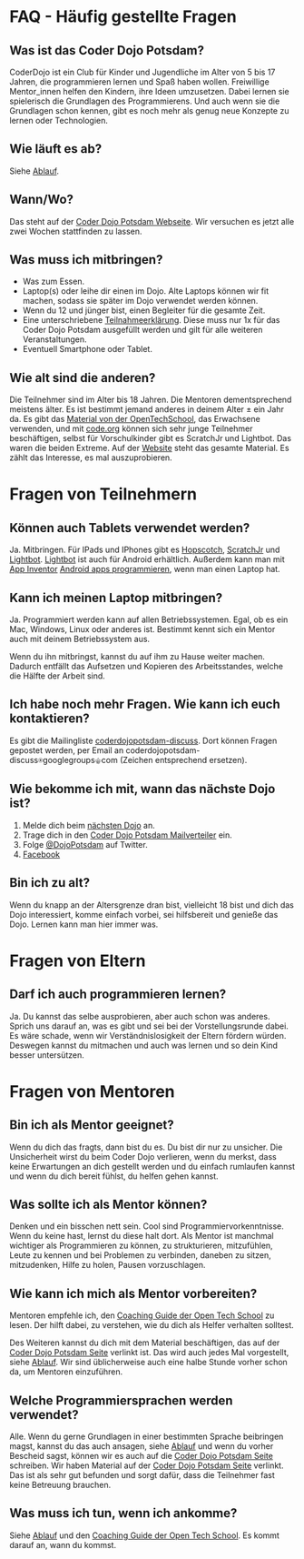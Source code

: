 FAQ - Häufig gestellte Fragen
=============================

Was ist das Coder Dojo Potsdam?
-------------------------------

CoderDojo ist ein Club für Kinder und Jugendliche im Alter von 5 bis 17 Jahren, die programmieren lernen und Spaß haben wollen. Freiwillige Mentor_innen helfen den Kindern, ihre Ideen umzusetzen. Dabei lernen sie spielerisch die Grundlagen des Programmierens. Und auch wenn sie die Grundlagen schon kennen, gibt es noch mehr als genug neue Konzepte zu lernen oder Technologien.

Wie läuft es ab?
----------------
Siehe [Ablauf](Ablauf.md).

Wann/Wo?
--------
Das steht auf der [Coder Dojo Potsdam Webseite](https://zen.coderdojo.com/dojo/861). Wir versuchen es jetzt alle zwei Wochen stattfinden zu lassen.

Was muss ich mitbringen?
------------------------

- Was zum Essen.
- Laptop(s) oder leihe dir einen im Dojo. Alte Laptops können wir fit machen, sodass sie später im Dojo verwendet werden können. 
- Wenn du 12 und jünger bist, einen Begleiter für die gesamte Zeit.
- Eine unterschriebene [Teilnahmeerklärung](https://github.com/CoderDojoPotsdam/organize/blob/master/Teilnahmebedingungen-CoderDojo-Potsdam.pdf?raw=true). Diese muss nur 1x für das Coder Dojo Potsdam ausgefüllt werden und gilt für alle weiteren Veranstaltungen.
- Eventuell Smartphone oder Tablet.

Wie alt sind die anderen?
-------------------------

Die Teilnehmer sind im Alter bis 18 Jahren. Die Mentoren dementsprechend meistens älter. Es ist bestimmt jemand anderes in deinem Alter ± ein Jahr da. Es gibt das [Material von der OpenTechSchool](http://learn.opentechschool.org/), das Erwachsene verwenden, und mit [code.org](http://code.org/) können sich sehr junge Teilnehmer beschäftigen, selbst für Vorschulkinder gibt es ScratchJr und Lightbot. Das waren die beiden Extreme. Auf der [Website](https://zen.coderdojo.com/dojo/861) steht das gesamte Material. Es zählt das Interesse, es mal auszuprobieren.

Fragen von Teilnehmern
======================

Können auch Tablets verwendet werden?
-------------------------------------

Ja. Mitbringen. Für IPads und IPhones gibt es [Hopscotch](http://www.gethopscotch.com/), [ScratchJr](http://www.scratchjr.org/) und [Lightbot](https://itunes.apple.com/de/app/lightbot-programming-puzzles/id657638474?mt=8). [Lightbot](https://itunes.apple.com/de/app/lightbot-programming-puzzles/id657638474?mt=8) ist auch für Android erhältlich. Außerdem kann man mit [App Inventor](http://appinventor.mit.edu/) [Android apps programmieren](http://www.universalsubtitles.org/en/videos/Uhxo9Ar9G9N3/info/talk-to-me-part-1-mit-app-inventor-tutorial-1/), wenn man einen Laptop hat.

Kann ich meinen Laptop mitbringen?
----------------------------------

Ja. Programmiert werden kann auf allen Betriebssystemen. Egal, ob es ein Mac, Windows, Linux oder anderes ist. Bestimmt kennt sich ein Mentor auch mit deinem Betriebssystem aus. 

Wenn du ihn mitbringst, kannst du auf ihm zu Hause weiter machen. Dadurch entfällt das Aufsetzen und Kopieren des Arbeitsstandes, welche die Hälfte der Arbeit sind.

Ich habe noch mehr Fragen. Wie kann ich euch kontaktieren?
----------------------------------------------------------

Es gibt die Mailingliste [coderdojopotsdam-discuss](https://groups.google.com/forum/#!forum/coderdojopotsdam-discuss). Dort können Fragen gepostet werden, per Email an coderdojopotsdam-discuss⍟googlegroups⚜com (Zeichen entsprechend ersetzen). 

Wie bekomme ich mit, wann das nächste Dojo ist?
-----------------------------------------------

1. Melde dich beim [nächsten Dojo](https://zen.coderdojo.com/dojo/861) an.
2. Trage dich in den [Coder Dojo Potsdam Mailverteiler](https://groups.google.com/forum/#!forum/coderdojopotsdam) ein.
3. Folge [@DojoPotsdam](https://twitter.com/DojoPotsdam) auf Twitter.
4. [Facebook](https://www.facebook.com/groups/1526949497552279/)

Bin ich zu alt?
---------------

Wenn du knapp an der Altersgrenze dran bist, vielleicht 18 bist und dich das Dojo interessiert, komme einfach vorbei, sei hilfsbereit und genieße das Dojo. Lernen kann man hier immer was.

Fragen von Eltern
=================

Darf ich auch programmieren lernen?
-----------------------------------

Ja. Du kannst das selbe ausprobieren, aber auch schon was anderes. Sprich uns darauf an, was es gibt und sei bei der Vorstellungsrunde dabei. Es wäre schade, wenn wir Verständnislosigkeit der Eltern fördern würden. Deswegen kannst du mitmachen und auch was lernen und so dein Kind besser untersützen.

Fragen von Mentoren
===================

Bin ich als Mentor geeignet?
----------------------------

Wenn du dich das fragts, dann bist du es. Du bist dir nur zu unsicher. Die Unsicherheit wirst du beim Coder Dojo verlieren, wenn du merkst, dass keine Erwartungen an dich gestellt werden und du einfach rumlaufen kannst und wenn du dich bereit fühlst, du helfen gehen kannst.

Was sollte ich als Mentor können?
---------------------------------

Denken und ein bisschen nett sein. Cool sind Programmiervorkenntnisse. Wenn du keine hast, lernst du diese halt dort. Als Mentor ist manchmal wichtiger als Programmieren zu können, zu strukturieren, mitzufühlen, Leute zu kennen und bei Problemen zu verbinden, daneben zu sitzen, mitzudenken, Hilfe zu holen, Pausen vorzuschlagen.

Wie kann ich mich als Mentor vorbereiten?
-----------------------------------------

Mentoren empfehle ich, den [Coaching Guide der Open Tech School](http://opentechschool.github.io/slides/presentations/coaching/) zu lesen. Der hilft dabei, zu verstehen, wie du dich als Helfer verhalten solltest.

Des Weiteren kannst du dich mit dem Material beschäftigen, das auf der [Coder Dojo Potsdam Seite](https://zen.coderdojo.com/dojo/861) verlinkt ist. Das wird auch jedes Mal vorgestellt, siehe [Ablauf](Ablauf.md). Wir sind üblicherweise auch eine halbe Stunde vorher schon da, um Mentoren einzuführen.

Welche Programmiersprachen werden verwendet?
--------------------------------------------

Alle. Wenn du gerne Grundlagen in einer bestimmten Sprache beibringen magst, kannst du das auch ansagen, siehe [Ablauf](Ablauf.md#begrüßungsrede) und wenn du vorher Bescheid sagst, können wir es auch auf die [Coder Dojo Potsdam Seite](https://zen.coderdojo.com/dojo/861) schreiben. Wir haben Material auf der [Coder Dojo Potsdam Seite](https://zen.coderdojo.com/dojo/861) verlinkt. Das ist als sehr gut befunden und sorgt dafür, dass die Teilnehmer fast keine Betreuung brauchen.

Was muss ich tun, wenn ich ankomme?
-----------------------------------

Siehe [Ablauf](Ablauf.md) und den [Coaching Guide der Open Tech School](http://opentechschool.github.io/slides/presentations/coaching/). Es kommt darauf an, wann du kommst.




